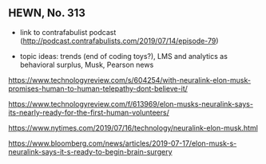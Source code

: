 ## HEWN, No. 313

* link to contrafabulist podcast (http://podcast.contrafabulists.com/2019/07/14/episode-79)

* topic ideas: trends (end of coding toys?), LMS and analytics as behavioral surplus, Musk, Pearson news

https://www.technologyreview.com/s/604254/with-neuralink-elon-musk-promises-human-to-human-telepathy-dont-believe-it/

https://www.technologyreview.com/f/613969/elon-musks-neuralink-says-its-nearly-ready-for-the-first-human-volunteers/

https://www.nytimes.com/2019/07/16/technology/neuralink-elon-musk.html

https://www.bloomberg.com/news/articles/2019-07-17/elon-musk-s-neuralink-says-it-s-ready-to-begin-brain-surgery
